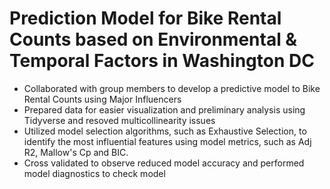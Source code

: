 # Prediction Model for Bike Rental Counts based on Environmental & Temporal Factors in Washington DC
- Collaborated with group members to develop a predictive model to Bike Rental Counts using Major Influencers
- Prepared data for easier visualization and preliminary analysis using Tidyverse and resoved multicollinearity issues
- Utilized model selection algorithms, such as Exhaustive Selection, to identify the most influential features using model metrics, such as Adj R2, Mallow's Cp and BIC.
- Cross validated to observe reduced model accuracy and performed model diagnostics to check model 
